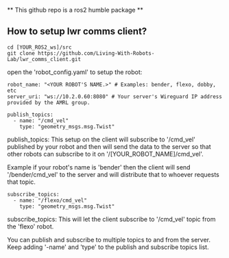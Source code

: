 ** This github repo is a ros2 humble package **

## How to setup lwr comms client?
```
cd [YOUR_ROS2_ws]/src
git clone https://github.com/Living-With-Robots-Lab/lwr_comms_client.git
```

open the 'robot_config.yaml' to setup the robot:
```
robot_name: "<YOUR ROBOT'S NAME.>" # Examples: bender, flexo, dobby, etc
server_uri: "ws://10.2.0.60:8080" # Your server's Wireguard IP address provided by the AMRL group.
```

```
publish_topics:
  - name: "/cmd_vel"
    type: "geometry_msgs.msg.Twist"
```
publish_topics: This setup on the client will subscribe to '/cmd_vel' published by your robot and then will send the data to the server so that other robots can subscribe to it on '/[YOUR_ROBOT_NAME]/cmd_vel'. 

Example if your robot's name is 'bender' then the client will send '/bender/cmd_vel' to the server and will distribute that to whoever requests that topic.

```
subscribe_topics:
  - name: "/flexo/cmd_vel"
    type: "geometry_msgs.msg.Twist"
```
subscribe_topics: This will let the client subscribe to '/cmd_vel' topic from the 'flexo' robot.

You can publish and subscribe to multiple topics to and from the server. Keep adding '-name' and 'type' to the publish and subscribe topics list.
